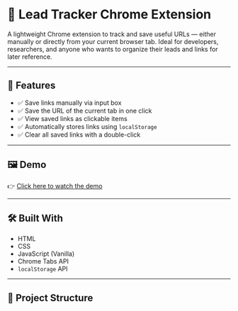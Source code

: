 # 🔖 Lead Tracker Chrome Extension

A lightweight Chrome extension to track and save useful URLs — either manually or directly from your current browser tab. Ideal for developers, researchers, and anyone who wants to organize their leads and links for later reference.

---

## 🚀 Features

- ✅ Save links manually via input box
- ✅ Save the URL of the current tab in one click
- ✅ View saved links as clickable items
- ✅ Automatically stores links using `localStorage`
- ✅ Clear all saved links with a double-click

---

## 🖼️ Demo

👉 [Click here to watch the demo](assets/demo.mp4)

---

## 🛠️ Built With

- HTML
- CSS
- JavaScript (Vanilla)
- Chrome Tabs API
- `localStorage` API

---

## 📂 Project Structure

